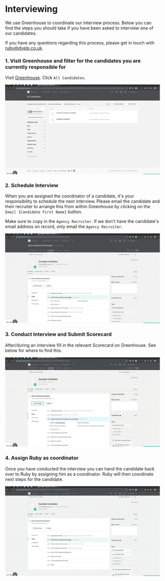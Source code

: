 # Interviewing

We use Greenhouse to coordinate our interview process. Below you can find the steps you should take if you have been asked to interview one of our candidates.

If you have any questions regarding this process, please get in touch with <ruby@dvelp.co.uk>.

### 1. Visit Greenhouse and filter for the candidates you are currently responsible for

Visit [Greenhouse](https://app2.greenhouse.io/people). Click `All Candidates`.

![Greenhouse Filter](../../assets/greenhouse_filter.gif)

### 2. Schedule Interview

When you are assigned the coordinator of a candidate, it's your responsibility to schedule the next interview. Please email the candidate and their recruiter to arrange this from within Greenhouse by clicking on the `Email {Candidate First Name}` button.

Make sure to copy in the `Agency Recruiter`. If we don't have the candidate's email address on record, only email the `Agency Recruiter`.

![Greenhouse Schedule Interview](../../assets/greenhouse_schedule_interview.gif)

### 3. Conduct Interview and Submit Scorecard

After/during an interview fill in the relevant Scorecard on Greenhouse. See below for where to find this.

![Greenhouse Submit Scorecard](../../assets/greenhouse_submit_scorecard.gif)

### 4. Assign Ruby as coordinator

Once you have conducted the interview you can hand the candidate back over to Ruby by assigning him as a coordinator. Ruby will then coordinate next steps for the candidate.

![Greenhouse Assign Coordinator](../../assets/greenhouse_assign_coordinator.gif)
